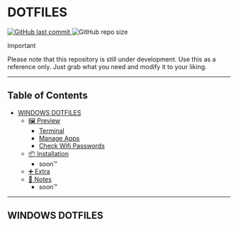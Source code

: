 # DOTFILES

[![GitHub last commit](https://img.shields.io/github/last-commit/davinjason09/dotfiles?style=for-the-badge&color=89DCEB)
](../../commits/main)
![GitHub repo size](https://img.shields.io/github/repo-size/davinjason09/dotfiles?style=for-the-badge&color=CBA6F7)

> [!IMPORTANT]
>
> Please note that this repository is still under development. Use this as a reference only. Just grab what you need and modify it to your liking.

---

## Table of Contents
- [WINDOWS DOTFILES](#windows-dotfiles)
  - [🖼️ Preview](#preview)
    - [Terminal](#terminal)
    - [Manage Apps](#manage-apps)
    - [Check Wifi Passwords](#check-wifi-passwords)
  - [📦 Installation](#installation)
    - soon™
  - [➕ Extra](#extra)
  - [📝 Notes](#notes)
    - soon™

---

## WINDOWS DOTFILES